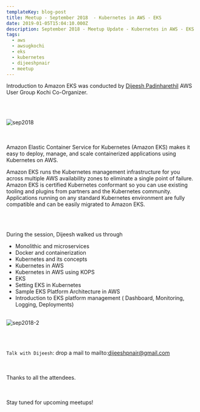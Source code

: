 ```yaml
---
templateKey: blog-post
title: Meetup - September 2018  - Kubernetes in AWS - EKS
date: 2019-01-05T15:04:10.000Z
description: September 2018 - Meetup Update - Kubernetes in AWS - EKS
tags:
  - aws
  - awsugkochi
  - eks
  - kubernetes
  - dijeeshpnair
  - meetup
---
```


Introduction to Amazon EKS was conducted by [Dijeesh Padinharethil](https://www.linkedin.com/in/dijeesh-padinharethil) AWS User Group Kochi Co-Organizer.

<br><br>

![sep2018](/img/awsugkochi-meetup-sep-2018-eks.jpeg)

<br><br>
Amazon Elastic Container Service for Kubernetes (Amazon EKS) makes it easy to deploy, manage, and scale containerized applications using Kubernetes on AWS.

Amazon EKS runs the Kubernetes management infrastructure for you across multiple AWS availability zones to eliminate a single point of failure. Amazon EKS is certified Kubernetes conformant so you can use existing tooling and plugins from partners and the Kubernetes community. Applications running on any standard Kubernetes environment are fully compatible and can be easily migrated to Amazon EKS.

<br><br>

During the session, Dijeesh walked us through 
 
 - Monolithic and microservices
 - Docker and containerization
 - Kubernetes and its concepts
 - Kubernetes in AWS
 - Kubernetes in AWS using KOPS
 - EKS
 - Setting EKS in Kubernetes
 - Sample EKS Platform Architecture in AWS
 - Introduction to EKS platform management ( Dashboard, Monitoring, Logging, Deployments)
<br><br>

![sep2018-2](/img/awsugkochi-meetup-sep-18-details.jpg)

<br><br>

`Talk with Dijeesh`: drop a mail to mailto:dijeeshpnair@gmail.com 

<br><br>
Thanks to all the attendees.

<br><br>
Stay tuned for upcoming meetups! 


